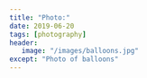 ```yaml
---
title: "Photo:"
date: 2019-06-20
tags: [photography]
header:
   image: "/images/balloons.jpg"
except: "Photo of balloons"
---
```

